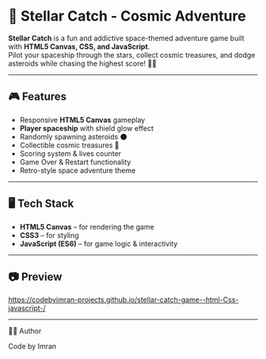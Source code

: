 # 🌌 Stellar Catch - Cosmic Adventure

**Stellar Catch** is a fun and addictive space-themed adventure game built with **HTML5 Canvas, CSS, and JavaScript**.  
Pilot your spaceship through the stars, collect cosmic treasures, and dodge asteroids while chasing the highest score! 🚀✨

---

## 🎮 Features
- Responsive **HTML5 Canvas** gameplay
- **Player spaceship** with shield glow effect
- Randomly spawning asteroids 🌑
- Collectible cosmic treasures 💎
- Scoring system & lives counter
- Game Over & Restart functionality
- Retro-style space adventure theme

---

## 🖥️ Tech Stack
- **HTML5 Canvas** – for rendering the game
- **CSS3** – for styling
- **JavaScript (ES6)** – for game logic & interactivity

---

## 📷 Preview
https://codebyimran-projects.github.io/stellar-catch-game--html-Css-javascript-/ 

---

👨‍💻 Author

Code by Imran





